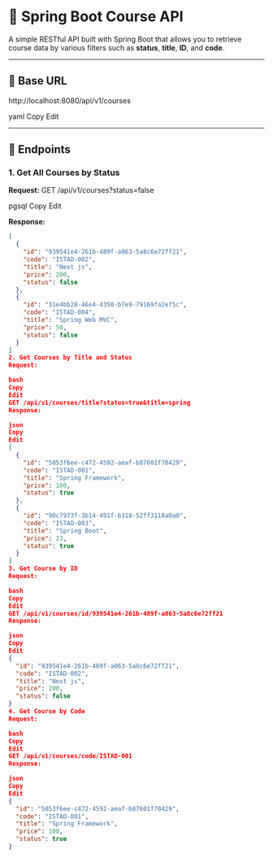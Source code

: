 # 📘 Spring Boot Course API

A simple RESTful API built with Spring Boot that allows you to retrieve course data by various filters such as **status**, **title**, **ID**, and **code**.

---

## 🔗 Base URL

http://localhost:8080/api/v1/courses

yaml
Copy
Edit

---

## 📌 Endpoints

### 1. Get All Courses by Status

**Request:**
GET /api/v1/courses?status=false

pgsql
Copy
Edit

**Response:**
```json
[
  {
    "id": "939541e4-261b-489f-a063-5a8c6e72ff21",
    "code": "ISTAD-002",
    "title": "Next js",
    "price": 200,
    "status": false
  },
  {
    "id": "31e4bb28-46e4-4350-b7e9-79169fa2ef5c",
    "code": "ISTAD-004",
    "title": "Spring Web MVC",
    "price": 50,
    "status": false
  }
]
2. Get Courses by Title and Status
Request:

bash
Copy
Edit
GET /api/v1/courses/title?status=true&title=spring
Response:

json
Copy
Edit
[
  {
    "id": "5053f6ee-c472-4592-aeaf-b87601f70429",
    "code": "ISTAD-001",
    "title": "Spring Framework",
    "price": 100,
    "status": true
  },
  {
    "id": "90c7973f-3b14-491f-b318-52ff3118a0a0",
    "code": "ISTAD-003",
    "title": "Spring Boot",
    "price": 23,
    "status": true
  }
]
3. Get Course by ID
Request:

bash
Copy
Edit
GET /api/v1/courses/id/939541e4-261b-489f-a063-5a8c6e72ff21
Response:

json
Copy
Edit
{
  "id": "939541e4-261b-489f-a063-5a8c6e72ff21",
  "code": "ISTAD-002",
  "title": "Next js",
  "price": 200,
  "status": false
}
4. Get Course by Code
Request:

bash
Copy
Edit
GET /api/v1/courses/code/ISTAD-001
Response:

json
Copy
Edit
{
  "id": "5053f6ee-c472-4592-aeaf-b87601f70429",
  "code": "ISTAD-001",
  "title": "Spring Framework",
  "price": 100,
  "status": true
}
